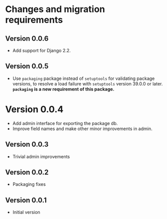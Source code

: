 # Changes and migration requirements

## Version 0.0.6

* Add support for Django 2.2.

## Version 0.0.5

* Use `packaging` package instead of `setuptools` for validating package
  versions, to resolve a load failure with `setuptools` version 39.0.0 or
  later.  **`packaging` is a new requirement of this package.**

# Version 0.0.4

* Add admin interface for exporting the package db.
* Improve field names and make other minor improvements in admin.

## Version 0.0.3

* Trivial admin improvements

## Version 0.0.2

* Packaging fixes

## Version 0.0.1

* Initial version
